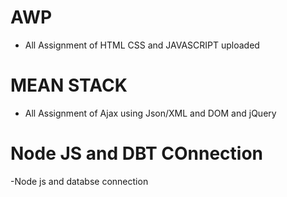 # AWP
- All Assignment of HTML CSS and JAVASCRIPT uploaded

# MEAN STACK
- All Assignment of Ajax using Json/XML and DOM and jQuery 

# Node JS and DBT COnnection
-Node js and databse connection

